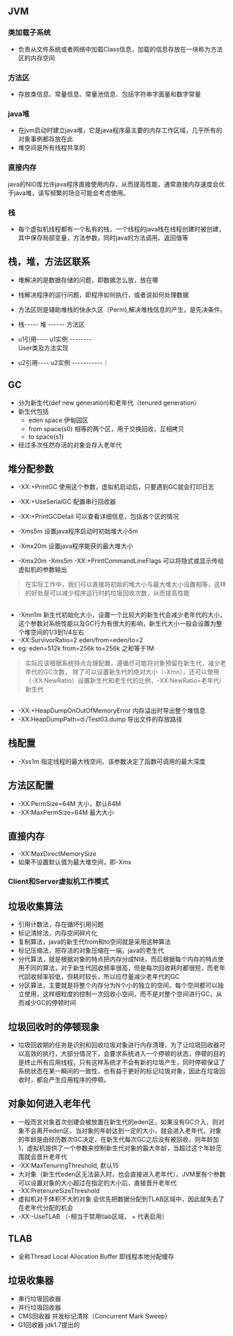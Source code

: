## JVM
### 类加载子系统
* 负责从文件系统或者网络中加载Class信息，加载的信息存放在一块称为方法区的内存空间
### 方法区
* 存放类信息、常量信息、常量池信息、包括字符串字面量和数字常量
### java堆
* 在jvm启动时建立java堆，它是java程序最主要的内存工作区域，几乎所有的对象事例都存放在此
* 堆空间是所有线程共享的
### 直接内存
java的NIO库允许java程序直接使用内存，从而提高性能，通常直接内存速度会优于java堆，读写频繁的场合可能会考虑使用。
### 栈 
* 每个虚拟机线程都有一个私有的栈，一个线程的java栈在线程创建时被创建，其中保存局部变量，方法参数，同时java的方法调用、返回值等

## 栈，堆，方法区联系
* 堆解决的是数据存储的问题，即数据怎么放，放在哪
* 栈解决程序的运行问题，即程序如何执行，或者说如何处理数据
* 方法区则是辅助堆栈的快永久区（Perm),解决堆栈信息的产生，是先决条件。



* 栈-----    堆   ------             方法区
* u1引用---- u1实例	--------		
                                 User类及方法实现
* u2引用---- u2实例   -----------｜


## GC
* 分为新生代(def new generation)和老年代（tenured generation）
* 新生代包括
	* eden space  伊甸园区
	* from space(s0) 相等的两个区，用于交换回收，互相拷贝
	* to space(s1)
* 经过多次任然存活的对象会存入老年代

## 堆分配参数
* -XX:+PrintGC 使用这个参数，虚拟机启动后，只要遇到GC就会打印日志
* -XX:+UseSerialGC 配置串行回收器
* -XX:+PrintGCDetail 可以查看详细信息，包括各个区的情况
* -Xms5m 设置java程序启动时初始堆大小5m
* -Xmx20m 设置java程序能获的最大堆大小

* -Xmx20m -Xms5m -XX:+PrintCommandLineFlags 可以将隐式或显示传给虚拟机的参数输出

> 在实际工作中，我们可以直接将初始的堆大小与最大堆大小设置相等，这样的好处是可以减少程序运行时的垃圾回收次数，从而提高性能

## 
* -Xmn1m   新生代初始化大小，设置一个比较大的新生代会减少老年代的大小，这个参数对系统性能以及GC行为有很大的影响，新生代大小一般会设置为整个堆空间的1/3到1/4左右
* -XX:SurvivorRatio=2  eden/from=eden/to=2
* eg: eden=512k  from=256k  to=256k 之和等于1M

> 实际应该根据系统特点合理配置，遵循尽可能将对象预留在新生代，减少老年代的GC次数， 除了可以设置新生代的绝对大小（-Xmn），还可以使用（-XX:NewRatio）设置新生代和老生代的比例，-XX:NewRatio=老年代/新生代

##
* -XX:+HeapDumpOnOutOfMemoryError  内存溢出时导出整个堆信息
* -XX:HeapDumpPath=d:/Test03.dump 导出文件的存放路径


## 栈配置
* -Xss1m 指定线程的最大栈空间，该参数决定了函数可调用的最大深度

## 方法区配置
* -XX:PermSize=64M 大小，默认64M
* -XX:MaxPermSize=64M  最大大小

## 直接内存
* -XX:MaxDirectMemorySize
* 如果不设置默认值为最大堆空间，即-Xmx

### Client和Server虚拟机工作模式

## 垃圾收集算法
* 引用计数法，存在循环引用问题
* 标记清除法，内存空间碎片化
* 复制算法，java的新生代from和to空间就是采用这种算法
* 标记压缩法，把存活的对象压缩在一端，java的老生代
* 分代算法，就是根据对象的特点把内存分成N块，而后根据每个内存的特点使用不同的算法，对于新生代回收频率很高，但是每次回收耗时都很短，而老年代回收频率较低，但耗时较长，所以应尽量减少老年代的GC
* 分区算法，主要就是将整个内存分为N个小的独立的空间，每个空间都可以独立使用，这样细粒度的控制一次回收小空间，而不是对整个空间进行GC，从而减少GC的停顿时间

## 垃圾回收时的停顿现象
* 垃圾回收期的任务是识别和回收垃圾对象进行内存清理，为了让垃圾回收器可以高效的执行，大部分情况下，会要求系统进入一个停顿的状态，停顿的目的是终止所有应用线程，只有这样系统才不会有新的垃圾产生，同时停顿保证了系统状态在某一瞬间的一致性，也有益于更好的标记垃圾对象，因此在垃圾回收时，都会产生应用程序的停顿。

## 对象如何进入老年代
* 一般而言对象首次创建会被放置在新生代的eden区，如果没有GC介入，则对象不会离开eden区，当对象的年龄达到一定的大小，就会进入老年代，对象的年龄是由经历数次GC决定，在新生代每次GC之后没有被回收，则年龄加1，虚拟机提供了一个参数来控制新生代对象的最大年龄，当超过这个年龄范围就会晋升老年代
* -XX:MaxTenuringThreshold, 默认15
* 大对象（新生代eden区无法装入时，也会直接进入老年代），JVM里有个参数可以设置对象的大小超过在指定的大小后，直接晋升老年代
* -XX:PretenureSizeThreshold
* 虚拟机对于体积不大的对象 会优先把数据分配到TLAB区域中，因此就失去了在老年代分配的机会 
* -XX:-UseTLAB  （-相当于禁用tlab区域， + 代表启用）

## TLAB
* 全称Thread Local Allocation Buffer 即线程本地分配缓存

## 垃圾收集器
* 串行垃圾回收器
* 并行垃圾回收器
* CMS回收器 并发标记清除（Concurrent Mark Sweep）
* G1回收器 jdk1.7提出的
